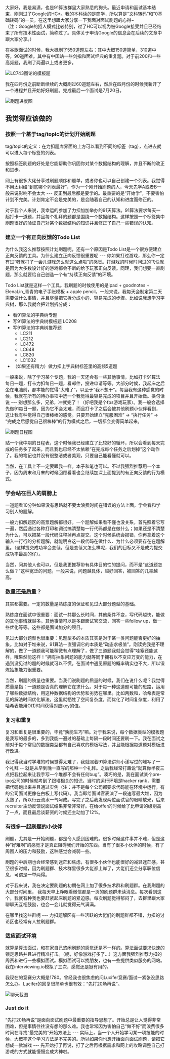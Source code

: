 大家好，我是易潇，也是91算法群里大家熟悉的狗头。最近申请和面试基本结束，刚刚过了Google的HC*。我的本科读的是商学，所以算是“文科转码”和“0基础转码”的一员。在这里想跟大家分享一下我面对面试刷题的心得~   
（注：Google的招人模式比较特别，过了HC可以视为被Google接受并且已经结束了所有技术性面试，简称过了。具体关于申请Google的信息会在后续的文章中跟大家分享。）  

在谷歌面试的时候，我大概刷了550道题左右：其中大概150道简单，310道中等，90道困难。其中有中国站一些剑指和面试经典的重复题。对于前200和一些高频题，我刷了两遍以上或者更多。  

![LC743图论的模板题](https://github.com/lilyzhaoyilu/LeetCode-Notes/blob/master/articles/airticleAssests/%E5%A4%9A%E5%88%B7%E6%A8%A1%E6%9D%BF%E9%A2%98.png)

我在四月份之前断断续续的大概刷过60道题左右，然后在四月份的时候我新开了一个进程并且开始好好刷题。完成最后一个面试是7月20日。

![刷题进度图](https://github.com/lilyzhaoyilu/LeetCode-Notes/blob/master/articles/airticleAssests/%E5%88%B7%E9%A2%98%E8%BF%9B%E7%A8%8B.png)


## 我觉得应该做的

### 按照一个基于tag/topic的计划开始刷题
tag/topic的定义：在力扣题库界面的上方可以看到不同的标签（tag），点进去就可以进入每个标签的列表。   

按照标签刷题的好处是它能帮助你巩固你对某个数据结构的理解，并且不断的改正和进步。

网上有很多大佬分享过刷题顺序和题单，或者你也可以自己创建一个列表。我觉得不用太纠结“到底哪个列表最好”，作为一个刚开始刷题的人，今天先学A或者B一般来说影响不会太大 --- 反正到最后都是要学的。最重要的是“开始学”，不要害怕计划不完美。计划肯定不会是完美的，是会随着自己的认知和进度而修正的。

对于我个人来说，我幸运的参加了力扣加加举办的91天算法。91算法要求每天一起打卡一道题，并且每个礼拜的题都是围绕一个数据结构。这样按照一个标签集中刷题很好的验证自己对某个数据结构的知识并且修正了自己一些错误的认知。

### 建立一个有正向反馈的Todo List
为什么我这么推荐按照计划刷题呢，还有一个原因是Todo List是一个很方便建立正向反馈的工具。为什么建立正向反馈很重要呢 --- 你如果打过游戏，那么你一定有过“呀就打了一会儿游戏怎么就这么点啦”的感觉。打游戏的时候时间过的飞快就是因为大多数设计好的游戏都会不断的给予玩家正向反馈。同理，我们想要一直刷题，那么就要给自己创造一个有“持续正向反馈”的环境。

Todo List就是这样一个工具。我刷题的时候使用的是ipad + goodnotes + ElenaLin_青青的电子手账模板 + apple pencil。一般来说，我每天会制定第二天需要做什么事情，并且尽量把它拆分成小的、容易完成的步骤。比如说我想学习字典树，那么我就会把计划拆分成：   
- 看91算法的字典树专题
- 写91算法的字典树模板题 LC208
- 写91算法的字典树推荐题
  - LC211 
  - LC212
  - LC472
  - LC648
  - LC820
  - LC1032
- （如果还有精力）做力扣上字典树标签里的高频5道题    

一般来说，除了学习某个专题，我的一天还会有一些其他事情，比如打卡91算法每日一题，打卡力扣每日一题，看邮件，投递申请等等。大部分时候，我起床之后坐在电脑前，都本能的觉得“太难了”，以至于“我不想干”。每当我有这种感觉的时候，我就在所有的待办事项中选一个我觉得最容易完成的项目并且开始做。换句话说 --- 别想那么多，兄弟，冲就完了！（好吧我是个fps游戏玩家）。我一般会选择先做91每日一题，因为它不会太难，而且打卡了之后会被其他刷题小伙伴看到，这让我有种觉得自己很棒棒的感觉。只要开始建立“克服困难” -> “执行任务” -> “完成之后感觉自己很棒棒”的行为模式之后，一切都会变得简单起来。   

![刷题日程图](https://github.com/lilyzhaoyilu/LeetCode-Notes/blob/master/articles/airticleAssests/%E6%97%A5%E7%A8%8B%E6%88%AA%E5%9B%BE.jpg)

贴一个我中期的日程表，这个时候我已经建立了比较好的循环，所以会看到每天完成的任务多了起来，而且我也已经不太依赖“在完成每个任务之后划掉”这个动作了。我的笔记也并没有很整洁或者美观，只要自己能看懂就可以。

当然，在工具上不一定要跟我一样。本子和笔也可以。不过我强烈推荐用一个本子，因为周末和月末的时候回顾看看也会继续加深上面提到的有正向反馈的行为模式。

### 学会站在巨人的肩膀上
一道题看10分钟如果没有思路就不要太浪费时间在错误的方法上面，学会看和学习别人的题解。

一般力扣解题区的高票题解都很好。一个题解如果看不懂也没关系，首先照着它写一遍，然后通过各种打印和调试搞清楚每一行代码都是在做什么；如果还是不清楚为什么，可以把某一段代码注释掉再点提交。这个时候系统会报错，你再拿着这个输入一行行的分析题解，就能明白这一段代码在做什么、为什么必须要存在在题解里。（这样提交成功率会变低，但是变低又怎么样呢，我们的目标又不是成为提交成功率最高的仔）。

当然，问其他人也可以，但是我更推荐带有具体目的性的提问，而不是“这道题怎么做？”这种宽泛的问题。一般来说，问题越具体，越好回答，被回答的几率越高。

### 数量还是质量？
其实都需要。一定的数量是熟练度的保证和见过大部分题型的基础。  

熟练度在面试中很重要：面试一共那么长时间，其他条件不变，写代码越快，能做的其他事情就越多。其他事情可以是多跟面试官交流，回答一些follow up，做一些优化等等。这些都是面试加分的项目。  

见过大部分题型也很重要：见题型多的本质其实是对于某一类问题能否更好的抽象。比如对于堆来说，91算法一直强调它的本质是“动态求极值”。刚读完我是不理解的，做了一道题我可能稍微有点理解了，做了三道题我就会觉得“哇塞还能这样，哦果然能这样！”拥有抽象问题的能力就等同于拥有以不变应万变的能力，在遇到没见过的题的时候就可以不慌。在面试中遇见原题的概率确实也不大，所以锻炼抽象能力很重要。    

当然，刷题的质量也重要。当我们说刷题的质量的时候，我们在说什么呢？我觉得质量是指：一道题是否真的理解它在求什么。对于每一种这道题可能的思路，运用了哪些数据结构，用这种数据结构的优势和劣势在哪里。比如两数和，哈希表是常见的解法时间优化解法，这里就牺牲了空间复杂度，而优化了时间复杂度，利用了哈希表能用O(1)时间获得对应key的值。  

### 复习和重复
复习和重复是很重要的，毕竟“孰能生巧”嘛。对于我来说，每个数据类型的模板题是我写的最多的，多到我能一遍过的基础上每隔一段时间还要刷一下。我在面试之前对于每个常见的数据类型都有自己喜欢的模板写法，并且能根据每道题对模板进行改进。

我记得我当时学堆的时候觉得太难了，我就照着91算法讲师小漾写过的堆写了一个礼拜 -- 就是从早到晚一直写的那种一个礼拜。之后我经常打趣说“就算你半夜三点把我拉起来让我手写一个堆都不会有任何bug”。凑巧的是，我在面试某个pre-ipo公司的时候就考到了跟堆相关的知识。当时的运行环境是hacker rank，需要把代码跑出来并且通过实例（注：并不是每个公司都要求代码能在环境中运行，有的公司面试更像在白板上写代码）。我当即给面试官表演了一段速写最大堆，因为太熟了，所以行云流水一气呵成。写完了之后我发现两位面试官的眼睛放光，后来recruiter主动反馈说面试结果非常非常好。在给offer的时候给了比申请的级别高了一点，而且最后谈薪资的时候还主动加了12%。  

### 有很多一起刷题的小伙伴
刷题，尤其是一开始刷题，都是令人感到困难的。很多时候这件事并不难，但是这种“好难啊”的感觉才是真正阻碍我们开始的东西。当有了很多小伙伴的时候，有了周围人的压力和鼓励，这种感觉会减弱一些。  

刷题的中后期也会经常感到迷茫和焦虑，有很多小伙伴也能很好的减轻迷茫感。甚至很多时候，因为刷题群、技术群里很多大佬都上岸了，大佬们还会分享职位信息，可谓是一举两得。 

对于我来说，我在决定要刷题的初期在网上加了很多技术群和刷题群。在我刷题的大部分时间里， 我每天早上睁眼看微信都是一页的刷题群未读消息。每次看到这个，我就有种我也要赶紧起床刷题的紧迫感。每次刷题觉得郁闷了，去群里跟大家聊聊天互相鼓励，也会一会儿就觉得元气满满。  

在哪里找这些群呢 --- 力扣题解区有一些活跃的大佬们的刷题群都不错，力扣的讨论区也经常有人拉刷题群。  

### 适应面试环境
就算是算法面试，和在家自己悠闲刷题的感觉还是不一样的。算法面试要求快速的锁定思路并且进行精准打击。（呃，好像游戏打多了...）这方面我强烈推荐力扣的周赛和进行一些模拟面试。模拟面试可以找朋友，也有一些提供类似服务的网站。我在interviewing.io模拟了三次，感觉还是挺有用的。  

我现在的竞赛分大概是1780。曾经我也很焦虑的问Lucifer竞赛/面试一紧张没思路怎么办。Lucifer的回复很简单也很有效：“先打20场再说”。   

![聊天截图](https://github.com/lilyzhaoyilu/LeetCode-Notes/blob/master/articles/airticleAssests/%E8%81%8A%E5%A4%A9%E6%88%AA%E5%9B%BE.png)

### Just do it
“先打20场再说”是面向面试刷题中最重要的指导思想了。开始总是让人觉得非常困难，但是事情往往没有想的那么难。我也常常因为害怕自己“做不好”而浪费很多时间在寻找“最完美的”开始方法上 --- 实际上，当一个人开始学习某一项技能的时候，大概率这个学习方法是不完美的。所以如果你也想开始面向面试刷题，请把它想成一款游戏 --- 先开始打了再说，打了之后再根据需求和网上的攻略调整自己打游戏的方式就能慢慢变成大神啦。  